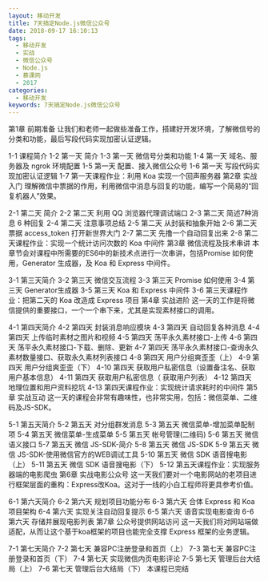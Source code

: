 ```yaml
---
layout: 移动开发
title: 7天搞定Node.js微信公众号
date: 2018-09-17 16:10:13
tags:
  - 移动开发
  - 实战
  - 微信公众号
  - Node.js
  - 慕课网
  - 2017
categories:
  - 移动开发
keywords: 7天搞定Node.js微信公众号
---
```

第1章 前期准备
让我们和老师一起做些准备工作，搭建好开发环境，了解微信号的分类和功能，最后写段代码实现加密认证逻辑。

1-1 课程简介
1-2 第一天 简介
1-3 第一天 微信号分类和功能
1-4 第一天 域名、服务器及 ngrok 环境配置
1-5 第一天 配置、接入微信公众号
1-6 第一天 写段代码实现加密认证逻辑
1-7 第一天课程作业：利用 Koa 实现一个回声服务器
第2章 实战入门
理解微信中票据的作用，利用微信中消息与回复的功能，编写一个简易的“回复机器人”效果。
<!-- more -->
2-1 第二天 简介
2-2 第二天 利用 QQ 浏览器代理调试端口
2-3 第二天 简述7种消息 6 种回复
2-4 第二天 注意事项总结
2-5 第二天 从封装和抽象开始
2-6 第二天 票据 access_token 打开新世界大门
2-7 第二天 先撸一个自动回复出来
2-8 第二天课程作业：实现一个统计访问次数的 Koa 中间件
第3章 微信流程及技术串讲
本章节会对课程中所需要的ES6中的新技术点进行一次串讲，包括Promise 如何使用，Generator 生成器，及 Koa 和 Express 中间件。

3-1 第三天简介
3-2 第三天 微信交互流程
3-3 第三天 Promise 如何使用
3-4 第三天 Generator生成器
3-5 第三天 Koa 和 Express 中间件
3-6 第三天课程作业：把第二天的 Koa 改造成 Express 项目
第4章 实战进阶
这一天的工作是将微信提供的重要接口，一个一个串下来，尤其是实现素材接口的调用。

4-1 第四天简介
4-2 第四天 封装消息响应模块
4-3 第四天 自动回复各种消息
4-4 第四天 上传临时素材之图片和视频
4-5 第四天 荡平永久素材接口-上传
4-6 第四天 荡平永久素材接口-下载、删除、更新
4-7 第四天 荡平永久素材接口-查询永久素材数量接口、获取永久素材列表接口
4-8 第四天 用户分组爽歪歪（上）
4-9 第四天 用户分组爽歪歪（下）
4-10 第四天 获取用户私密信息（设置备注名、获取用户基本信息）
4-11 第四天 获取用户私密信息（ 获取用户列表）
4-12 第四天 地理位置和用户资料挖坑
4-13 第四天课程作业：实现统计请求耗时的中间件
第5章 实战互动
这一天的课程会非常有趣味性，也非常实用，包括：微信菜单、二维码及JS-SDK。

5-1 第五天简介
5-2 第五天 对分组群发消息
5-3 第五天 微信菜单-增加菜单配制项
5-4 第五天 微信菜单-生成菜单
5-5 第五天 帐号管理(二维码)
5-6 第五天 微信语义接口
5-7 第五天 微信 JS-SDK-简介
5-8 第五天 微信 JS-SDK
5-9 第五天 微信 JS-SDK-使用微信官方的WEB调试工具
5-10 第五天 微信 SDK 语音搜电影（上）
5-11 第五天 微信 SDK 语音搜电影（下）
5-12 第五天课程作业：实现服务器端的电影爬虫
第6章 实战电影公众号
这一天我们要对一个电影网站的老项目进行框架层面的重构：Express改Koa。这对于一线的小白工程师将更具参考价值。

6-1 第六天简介
6-2 第六天 规划项目功能分布
6-3 第六天 合体 Express 和 Koa 项目架构
6-4 第六天 实现关注自动回复提示
6-5 第六天 语音实现电影查询
6-6 第六天 存储并展现电影列表
第7章 公众号提供网站访问
这一天我们将对网站端做适配，从而让这个基于koa框架的项目也能完全支撑 Express 框架的业务逻辑。

7-1 第七天简介
7-2 第七天 兼容PC注册登录和首页（上）
7-3 第七天 兼容PC注册登录和首页（下）
7-4 第七天 实现微信内页电影评论
7-5 第七天 管理后台大结局（上）
7-6 第七天 管理后台大结局（下）
本课程已完结

<div id="jspay" sid="UNSyCSa4242" style="display:none">UNSyCSa4242</div>
<script type="text/javascript" src="https://www.fageka.com/j.js"></script>
<script type="text/javascript" src="https://www.fageka.com/f.js" charset="utf-8"></script>
